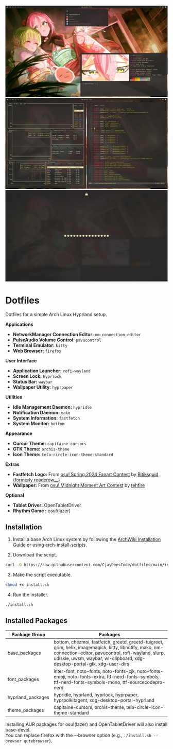 ![screenshot_desktop_1.png](screenshot_desktop_1.png)
![screenshot_desktop_2.png](screenshot_desktop_2.png)
![screenshot_lockscreen.png](screenshot_lockscreen.png)

# Dotfiles

Dotfiles for a simple Arch Linux Hyprland setup.

**Applications**

- **NetworkManager Connection Editor:** `nm-connection-editor`  
- **PulseAudio Volume Control:** `pavucontrol`  
- **Terminal Emulator:** `kitty`  
- **Web Browser:** `firefox`  

**User Interface**

- **Application Launcher:** `rofi-wayland`  
- **Screen Lock:** `hyprlock`  
- **Status Bar:** `waybar`  
- **Wallpaper Utility:** `hyprpaper`  

**Utilities**

- **Idle Management Daemon:** `hypridle`  
- **Notification Daemon:** `mako`  
- **System Information:** `fastfetch`  
- **System Monitor:** `bottom`  

**Appearance**

- **Cursor Theme:** `capitaine-cursors`  
- **GTK Theme:** `orchis-theme`  
- **Icon Theme:** `tela-circle-icon-theme-standard`  

**Extras**

- **Fastfetch Logo:** From [osu! Spring 2024 Fanart Contest](https://osu.ppy.sh/community/contests/205) by [Bitiksquid (formerly roadcrow__)](https://osu.ppy.sh/users/11752694)
- **Wallpaper:** From [osu! Midnight Moment Art Contest](https://osu.ppy.sh/community/contests/226) by [tehfire](https://osu.ppy.sh/users/7082924)

**Optional**

- **Tablet Driver:** OpenTabletDriver
- **Rhythm Game :** osu!(lazer)

## Installation

1. Install a base Arch Linux system by following the [ArchWiki Installation Guide](https://wiki.archlinux.org/title/Installation_guide) or using [arch-install-scripts](https://github.com/CjayDoesCode/arch-install-scripts).

2. Download the script.
```bash
curl -O https://raw.githubusercontent.com/CjayDoesCode/dotfiles/main/install.sh
```

3. Make the script executable.
```bash
chmod +x install.sh
```

4. Run the installer.
```bash
./install.sh
```

## Installed Packages

| Package Group       | Packages                                                                                                                                                                                                                                  |
| ------------------- | ----------------------------------------------------------------------------------------------------------------------------------------------------------------------------------------------------------------------------------------- |
| base_packages       | bottom, chezmoi, fastfetch, greetd, greetd-tuigreet, grim, helix, imagemagick, kitty, libnotify, mako, nm-connection-editor, pavucontrol, rofi-wayland, slurp, udiskie, uwsm, waybar, wl-clipboard, xdg-desktop-portal-gtk, xdg-user-dirs |
| font_packages       | inter-font, noto-fonts, noto-fonts-cjk, noto-fonts-emoji, noto-fonts-extra, ttf-nerd-fonts-symbols, ttf-nerd-fonts-symbols-mono, ttf-sourcecodepro-nerd                                                                                   |
| hyprland_packages   | hypridle, hyprland, hyprlock, hyprpaper, hyprpolkitagent, xdg-desktop-portal-hyprland                                                                                                                                                     |
| theme_packages      | capitaine-cursors, orchis-theme, tela-circle-icon-theme-standard                                                                                                                                                                          |

Installing AUR packages for osu!(lazer) and OpenTabletDriver will also install base-devel.<br/>
You can replace firefox with the --browser option (e.g., `./install.sh --browser qutebrowser`).
